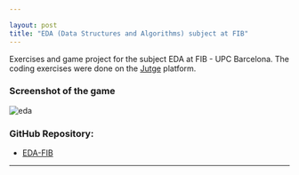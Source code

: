 ```yaml
---

layout: post
title: "EDA (Data Structures and Algorithms) subject at FIB"
---
```


Exercises and game project for the subject EDA at FIB - UPC Barcelona. The coding exercises were done on the [Jutge](https://jutge.org/) platform.

### Screenshot of the game
![eda](https://github.com/user-attachments/assets/6f66c7d7-b5a8-496d-9936-b15cc22b17ea)


### GitHub Repository:
- [EDA-FIB](https://github.com/ArnauCS03/EDA-FIB)

---
